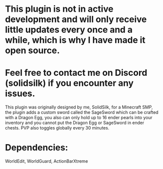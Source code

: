 # This plugin is not in active development and will only receive little updates every once and a while, which is why I have made it open source.
# Feel free to contact me on Discord (solidsilk) if you encounter any issues.

This plugin was originally designed by me, SolidSilk, for a Minecraft SMP, the plugin adds a custom sword called the SageSword which can be crafted with a Dragon Egg, you also can only hold up to 16 ender pearls into your inventory and you cannot put the Dragon Egg or SageSword in ender chests. PVP also toggles globally every 30 minutes.

# Dependencies:
WorldEdit,
WorldGuard,
ActionBarXtreme

